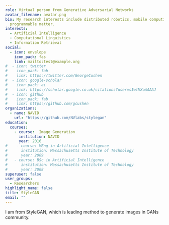 ```yaml
---
role: Virtual person from Generative Adversarial Networks
avatar_filename: avatar.png
bio: My research interests include distributed robotics, mobile computing and
  programmable matter.
interests:
  - Artificial Intelligence
  - Computational Linguistics
  - Information Retrieval
social:
  - icon: envelope
    icon_pack: fas
    link: mailto:test@example.org
#  - icon: twitter
#    icon_pack: fab
#    link: https://twitter.com/GeorgeCushen
#  - icon: google-scholar
#    icon_pack: ai
#    link: https://scholar.google.co.uk/citations?user=sIwtMXoAAAAJ
#  - icon: github
#    icon_pack: fab
#    link: https://github.com/gcushen
organizations:
  - name: NAVID
    url: "https://github.com/NVlabs/stylegan"
education:
  courses:
    - course:  Image Generation
      institution: NAVID
      year: 2016
#    - course: MEng in Artificial Intelligence
#      institution: Massachusetts Institute of Technology
#      year: 2009
#   - course: BSc in Artificial Intelligence
#      institution: Massachusetts Institute of Technology
#      year: 2008
superuser: false
user_groups:
  - Researchers
highlight_name: false
title: StyleGAN
email: ""
---
```


I am from StyleGAN, which is leading method to generate images in GANs community.
